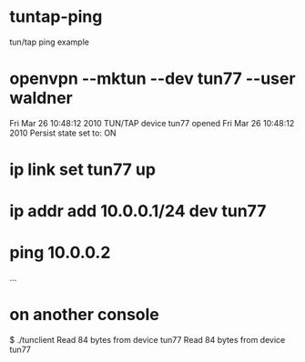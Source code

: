 # tuntap-ping
tun/tap ping example
# openvpn --mktun --dev tun77 --user waldner
Fri Mar 26 10:48:12 2010 TUN/TAP device tun77 opened
Fri Mar 26 10:48:12 2010 Persist state set to: ON
# ip link set tun77 up
# ip addr add 10.0.0.1/24 dev tun77
# ping 10.0.0.2
...

# on another console
$ ./tunclient
Read 84 bytes from device tun77
Read 84 bytes from device tun77
